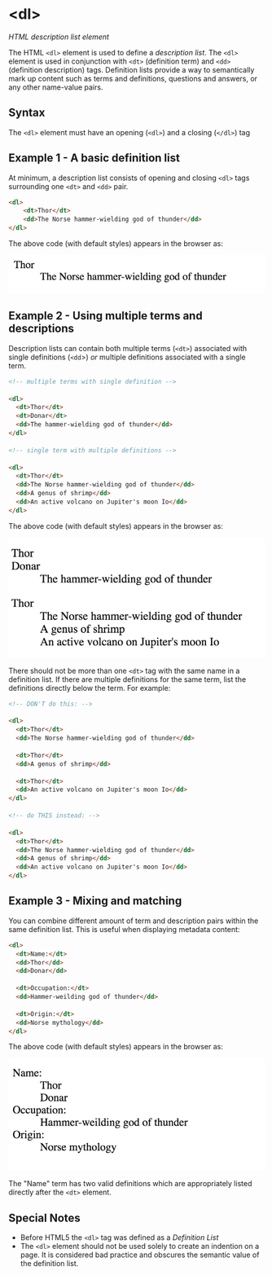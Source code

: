 # \<dl\>

*HTML description list element*

The HTML `<dl>` element is used to define a *description list*. The `<dl>` element is used in conjunction with `<dt>` (definition term) and `<dd>` (definition description) tags. Definition lists provide a way to semantically mark up content such as terms and definitions, questions and answers, or any other name-value pairs.

## Syntax

The `<dl>` element must have an opening (`<dl>`) and a closing (`</dl>`) tag

## Example 1 - A basic definition list

At minimum, a description list consists of opening and closing `<dl>` tags surrounding one `<dt>` and `<dd>` pair.

```html
<dl>
	<dt>Thor</dt>
	<dd>The Norse hammer-wielding god of thunder</dd>
</dl>
```
The above code (with default styles) appears in the browser as:

![A basic definition list](img/dl-ex1.png)


## Example 2 - Using multiple terms and descriptions

Description lists can contain both multiple terms (`<dt>`) associated with single definitions (`<dd`>) *or* multiple definitions associated with a single term.

```html
<!-- multiple terms with single definition -->

<dl>
  <dt>Thor</dt>
  <dt>Donar</dt>
  <dd>The hammer-wielding god of thunder</dd>
</dl>

<!-- single term with multiple definitions -->

<dl>
  <dt>Thor</dt>
  <dd>The Norse hammer-wielding god of thunder</dd>
  <dd>A genus of shrimp</dd>
  <dd>An active volcano on Jupiter's moon Io</dd>
</dl>

```

The above code (with default styles) appears in the browser as:

![A basic definition list](img/dl-ex2.png)

There should not be more than one `<dt>` tag with the same name in a definition list.  If there are multiple definitions for the same term, list the definitions directly below the term. For example:

```html
<!-- DON'T do this: -->

<dl>
  <dt>Thor</dt>
  <dd>The Norse hammer-wielding god of thunder</dd>
  
  <dt>Thor</dt>
  <dd>A genus of shrimp</dd>
  
  <dt>Thor</dt>
  <dd>An active volcano on Jupiter's moon Io</dd>
</dl>

<!-- do THIS instead: -->

<dl>
  <dt>Thor</dt>
  <dd>The Norse hammer-wielding god of thunder</dd>
  <dd>A genus of shrimp</dd>
  <dd>An active volcano on Jupiter's moon Io</dd>
</dl>
```

## Example 3 - Mixing and matching

You can combine different amount of term and description pairs within the same definition list. This is useful when displaying metadata content:

```html
<dl>
  <dt>Name:</dt>
  <dd>Thor</dd>
  <dd>Donar</dd>
  
  <dt>Occupation:</dt>
  <dd>Hammer-weilding god of thunder</dd>
  
  <dt>Origin:</dt>
  <dd>Norse mythology</dd>
</dl>
```
The above code (with default styles) appears in the browser as:

![A basic definition list](img/dl-ex3.png)


The "Name" term has two valid definitions which are appropriately listed directly after the `<dt>` element.

## Special Notes

 - Before HTML5 the `<dl>` tag was defined as a *Definition List*
 - The `<dl>` element should not be used solely to create an indention on a page. It is considered bad practice and obscures the semantic value of the definition list.


